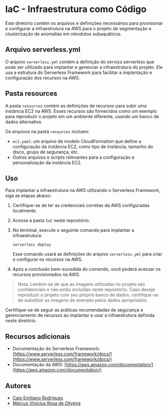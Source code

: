 # IaC - Infraestrutura como Código

Este diretório contém os arquivos e definições necessários para provisionar e configurar a infraestrutura na AWS para o projeto de segmentação e clusterização de anomalias em oleodutos subaquáticos.

## Arquivo serverless.yml

O arquivo `serverless.yml` contém a definição do serviço serverless que pode ser utilizado para implantar e gerenciar a infraestrutura do projeto. Ele usa a estrutura do Serverless Framework para facilitar a implantação e configuração dos recursos na AWS.

## Pasta resources

A pasta `resources` contém as definições de recursos para subir uma instância EC2 na AWS. Esses recursos são fornecidos como um exemplo para reproduzir o projeto em um ambiente diferente, usando um banco de dados alternativo.

Os arquivos na pasta `resources` incluem:

- `ec2.yaml`: um arquivo de modelo CloudFormation que define a configuração da instância EC2, como tipo de instância, tamanho do disco, grupo de segurança, etc.
- Outros arquivos e scripts relevantes para a configuração e personalização da instância EC2.

## Uso

Para implantar a infraestrutura na AWS utilizando o Serverless Framework, siga as etapas abaixo:

1. Certifique-se de ter as credenciais corretas da AWS configuradas localmente.

2. Acesse a pasta `IaC` neste repositório.

3. No terminal, execute o seguinte comando para implantar a infraestrutura:

   ```shell
   serverless deploy
   ```

   Esse comando usará as definições do arquivo `serverless.yml` para criar e configurar os recursos na AWS.

4. Após a conclusão bem-sucedida do comando, você poderá acessar os recursos provisionados na AWS.

> Nota: Lembre-se de que as imagens utilizadas no projeto são confidenciais e não estão incluídas neste repositório. Caso deseje reproduzir o projeto com seu próprio banco de dados, certifique-se de substituir as imagens de exemplo pelos dados apropriados.

Certifique-se de seguir as práticas recomendadas de segurança e gerenciamento de recursos ao implantar e usar a infraestrutura definida neste diretório.

## Recursos adicionais

- Documentação do Serverless Framework: [https://www.serverless.com/framework/docs/](https://www.serverless.com/framework/docs/)
- Documentação da AWS: [https://aws.amazon.com/documentation/](https://aws.amazon.com/documentation/)

## Autores

- [Caio Emiliano Rodrigues](caio_emiliano@hotmail.com)
- [Marcus Vinicius Rosa de Oliveira](marcusrosa.14@hotmail.com)